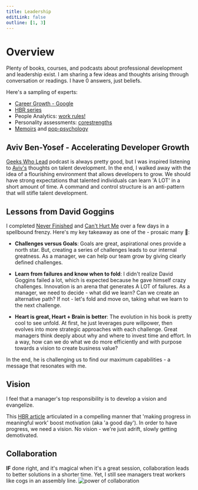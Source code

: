 ```yaml
---
title: Leadership
editLink: false
outline: [1, 3]
---
```


# Overview

Plenty of books, courses, and podcasts about professional development and leadership exist. I am sharing a few ideas and thoughts arising through conversation or readings. I have 0 answers, just beliefs.

Here's a sampling of experts:

- [Career Growth - Google](https://medium.com/entrepreneur-s-handbook/5-lessons-on-career-growth-from-a-google-exec-c920f222226c)
- [HBR series](https://www.amazon.com/HBR-20-Minute-Manager-Boxed-Books/dp/1633690954)
- People Analytics: [work rules!](https://www.workrules.net/)
- Personality assessments: [corestrengths](https://www.corestrengths.com/)
- [Memoirs](https://davidgoggins.com/book/) and [pop-psychology](https://www.danpink.com/)

## Aviv Ben-Yosef - Accelerating Developer Growth

[Geeks Who Lead](https://podcast.geekswholead.com/) podcast is always pretty good, but I was inspired listening to [Aviv's](https://podcast.geekswholead.com/1788616/13728088-aviv-ben-yosef-accelerating-developer-growth) thoughts on talent development. In the end, I walked away with the idea of a flourishing environment that allows developers to grow. We should have strong expectations that talented individuals can learn 'A LOT' in a short amount of time. A command and control structure is an anti-pattern that will stifle talent development.

## Lessons from David Goggins

I completed [Never Finished](https://www.amazon.com/Never-Finished-Unshackle-Your-Within/dp/1544534086) and [Can't Hurt Me](https://www.amazon.com/Cant-Hurt-Me-Master-Your/dp/1544512287) over a few days in a spellbound frenzy. Here's my key takeaway as one of the - prosaic many :hugs::

- **Challenges versus Goals**: Goals are great, aspirational ones provide a north star. But, creating a series of challenges leads to our internal greatness. As a manager, we can help our team grow by giving clearly defined challenges.

- **Learn from failures and know when to fold**: I didn't realize David Goggins failed a lot, which is expected because he gave himself crazy challenges. Innovation is an arena that generates A LOT of failures. As a manager, we need to decide - what did we learn? Can we create an alternative path? If not - let's fold and move on, taking what we learn to the next challenge.

- **Heart is great, Heart + Brain is better**: The evolution in his book is pretty cool to see unfold. At first, he just leverages pure willpower, then evolves into more strategic approaches with each challenge. Great managers think deeply about why and where to invest time and effort. In a way, how can we do what we do more efficiently and with purpose towards a vision to create business value?

In the end, he is challenging us to find our maximum capabilities - a message that resonates with me.

## Vision

I feel that a manager's top responsibility is to develop a vision and evangelize.

This [HBR article](https://hbr.org/2011/05/the-power-of-small-wins) articulated in a compelling manner that 'making progress in meaningful work' boost motivation (aka 'a good day'). In order to have progress, we need a vision. No vision - we're just adrift, slowly getting demotivated.

## Collaboration

**IF** done right, and it's magical when it's a great session, collaboration leads to better solutions in a shorter time. Yet, I still see managers treat workers like cogs in an assembly line.
![power of collaboration](/collaboration.png)
